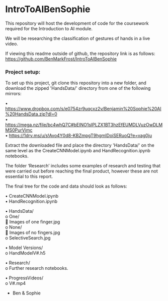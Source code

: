 # IntroToAIBenSophie

This repository will host the development of code for the coursework required for the Introduction to AI module.

We will be researching the classification of gestures of hands in a live video.

If viewing this readme outside of github, the repository link is as follows: <br />
https://github.com/BenMarkFrost/IntroToAIBenSophie

### Project setup:

To set up this project, git clone this repository into a new folder, and download the zipped 'HandsData/' directory from one of the following mirrors:

• https://www.dropbox.com/s/e0754zr9uqcxz2v/Benjamin%20Sophie%20AI%20HandsData.zip?dl=0 <br />
• https://mega.nz/file/bc4whQ7C#bEINO1sIPLZX1BT3hzEfEUMDLVuzOwDLMMS0PurVimc <br />
• https://1drv.ms/u/s!Avo4Y0d8-KBZmpgT9hgmIDoiSERuoQ?e=vag0ju

Extract the downloaded file and place the directory 'HandsData/' on the same level as the CreateCNNModel.ipynb and HandRecognition.ipynb notebooks.

The folder ‘Research’ includes some examples of research and testing that were carried out before reaching the final product, however these are not essential to this report.

The final tree for the code and data should look as follows:

•	CreateCNNModel.ipynb <br />
•	HandRecognition.ipynb <br />

•	HandsData/ <br />
  o One/ <br />
    	Images of one finger.jpg <br />
  o	None/ <br />
    	Images of no fingers.jpg <br />
  o SelectiveSearch.jpg <br />

•	Model Versions/ <br />
  o	HandModelV#.h5 <br />

•	Research/ <br />
  o	Further research notebooks.<br />

• ProgressVideos/ <br />
  o V#.mp4


- Ben & Sophie
